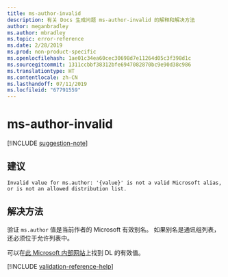 ```yaml
---
title: ms-author-invalid
description: 有关 Docs 生成问题 ms-author-invalid 的解释和解决方法
author: meganbradley
ms.author: mbradley
ms.topic: error-reference
ms.date: 2/28/2019
ms.prod: non-product-specific
ms.openlocfilehash: 1ae01c34ea60cec30698d7e11264d05c3f398d1c
ms.sourcegitcommit: 1311ccbbf38312bfe6947082870bc9e90d38c986
ms.translationtype: HT
ms.contentlocale: zh-CN
ms.lasthandoff: 07/11/2019
ms.locfileid: "67791559"
---
```

# <a name="ms-author-invalid"></a>ms-author-invalid

[!INCLUDE [suggestion-note](includes/suggestion-note.md)]

## <a name="suggestion"></a>建议

`Invalid value for ms.author: '{value}' is not a valid Microsoft alias, or is not an allowed distribution list.`

## <a name="resolution"></a>解决方法

验证 `ms.author` 值是当前作者的 Microsoft 有效别名。 如果别名是通讯组列表，还必须位于允许列表中。

可以在[此 Microsoft 内部网站](https://docsmetadatatool.azurewebsites.net/allowlists)上找到 DL 的有效值。

<!--make sure to add this file to your includes folder and verify the path-->
[!INCLUDE [validation-reference-help](includes/validation-reference-help.md)]
